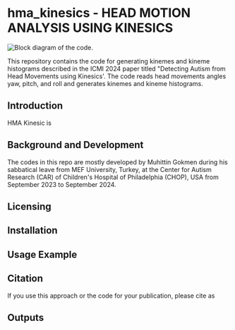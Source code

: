 # hma_kinesics - HEAD MOTION ANALYSIS USING KINESICS

![Block diagram of the code.]()

This repository contains the code for generating kinemes and kineme histograms described in the ICMI 2024 paper titled "Detecting Autism from Head Movements using Kinesics'.
The code reads head movements angles yaw, pitch, and roll and generates kinemes and kineme histograms.
## Introduction 
HMA Kinesic is 

## Background and Development
The codes in this repo are mostly developed by Muhittin Gokmen during his sabbatical leave from MEF University, Turkey, at the Center for Autism Research (CAR) of Children's Hospital of Philadelphia (CHOP), USA from September 2023 to September 2024.

## Licensing 


## Installation

## Usage Example

## Citation
If you use this approach or the code for your publication, please cite as 

## Outputs

